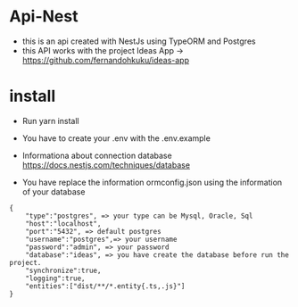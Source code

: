 # Api-Nest
- this is an api created with NestJs using TypeORM and Postgres
- this API works with the project Ideas App  -> https://github.com/fernandohkuku/ideas-app 

# install
- Run yarn install

- You have to create your .env with the .env.example

- Informationa about connection database https://docs.nestjs.com/techniques/database

- You have replace the information ormconfig.json using the information of your database

```
{
    "type":"postgres", => your type can be Mysql, Oracle, Sql
    "host":"localhost",
    "port":"5432", => default postgres
    "username":"postgres",=> your username
    "password":"admin", => your password
    "database":"ideas", => you have create the database before run the project.
    "synchronize":true,
    "logging":true,
    "entities":["dist/**/*.entity{.ts,.js}"]
}
```
